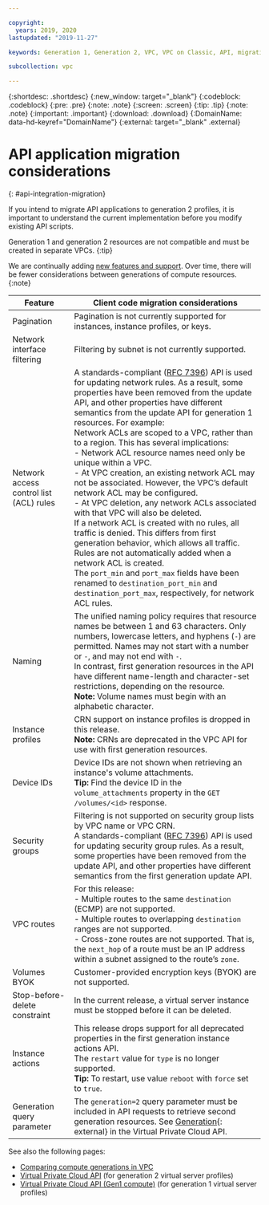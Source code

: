 ```yaml
---

copyright:
  years: 2019, 2020
lastupdated: "2019-11-27"

keywords: Generation 1, Generation 2, VPC, VPC on Classic, API, migration, integration, application

subcollection: vpc

---
```


<!-- Common attributes used in the template are defined as follows: -->
{:shortdesc: .shortdesc}
{:new_window: target="_blank"}
{:codeblock: .codeblock}
{:pre: .pre}
{:note: .note}
{:screen: .screen}
{:tip: .tip}
{:note: .note}
{:important: .important}
{:download: .download}
{:DomainName: data-hd-keyref="DomainName"}
{:external: target="_blank" .external}

# API application migration considerations
{: #api-integration-migration}

If you intend to migrate API applications to generation 2 profiles, it is important to understand the current implementation before you modify existing API scripts.

Generation 1 and generation 2 resources are not compatible and must be created in separate VPCs.
{:tip}

We are continually adding [new features and support](/docs/vpc?topic=vpc-api-change-log). Over time, there will be fewer considerations between generations of compute resources.
{:note}

| Feature | Client code migration considerations  |
|-----------------|-------------|
|Pagination | Pagination is not currently supported for instances, instance profiles, or keys.|
|Network interface filtering | Filtering by subnet is not currently supported.|
|Network access control list (ACL) rules | A standards-compliant ([RFC 7396](https://tools.ietf.org/html/rfc7396)) API is used for updating network rules. As a result, some properties have been removed from the update API, and other properties have different semantics from the update API for generation 1 resources. For example: <br> Network ACLs are scoped to a VPC, rather than to a region. This has several implications: <br>      - Network ACL resource names need only be unique within a VPC.<br>    - At VPC creation, an existing network ACL may not be associated. However, the VPC’s default network ACL may be configured.<br>    - At VPC deletion, any network ACLs associated with that VPC will also be deleted.<br> If a network ACL is created with no rules, all traffic is denied. This differs from first generation behavior, which allows all traffic. Rules are not automatically added when a network ACL is created.<br>The `port_min` and `port_max` fields have been renamed to `destination_port_min` and `destination_port_max`, respectively, for network ACL rules.|
|Naming | The unified naming policy requires that resource names be between 1 and 63 characters. Only numbers, lowercase letters, and hyphens (`-`) are permitted.  Names may not start with a number or `-`, and may not end with `-`. <br> In contrast, first generation resources in the API have different name-length and character-set restrictions, depending on the resource.<br> **Note:** Volume names must begin with an alphabetic character. |
|Instance profiles | CRN support on instance profiles is dropped in this release. <br> **Note:** CRNs are deprecated in the VPC API for use with first generation resources. |
|Device IDs | Device IDs are not shown when retrieving an instance's volume attachments. <br> **Tip:** Find the device ID in the `volume_attachments` property in the  `GET /volumes/<id>` response.|
|Security groups | Filtering is not supported on security group lists by VPC name or VPC CRN. <br> A standards-compliant ([RFC 7396](https://tools.ietf.org/html/rfc7396)) API is used for updating security group rules. As a result, some properties have been removed from the update API, and other properties have different semantics from the first generation update API.|
|VPC routes | For this release:<br> - Multiple routes to the same `destination` (ECMP) are not supported. <br> - Multiple routes to overlapping `destination` ranges are not supported. <br> - Cross-zone routes are not supported. That is, the `next_hop` of a route must be an IP address within a subnet assigned to the route’s `zone`.|
|Volumes BYOK  | Customer-provided encryption keys (BYOK) are not supported.|
|Stop-before-delete constraint | In the current release, a virtual server instance must be stopped before it can be deleted.|
| Instance actions | This release drops support for all deprecated properties in the first generation instance actions API. <br>The `restart` value for `type` is no longer supported.<br> **Tip:** To restart, use value `reboot` with `force` set to `true`. |
|Generation query parameter| The `generation=2` query parameter must be included in API requests to retrieve second generation resources. See [Generation](https://{DomainName}/apidocs/vpc#api-generation-parameter){: external} in the Virtual Private Cloud API.|


See also the following pages:
* [Comparing compute generations in VPC](/docs/overview?topic=overview-compare-vpc-vpcoc)
* [Virtual Private Cloud API](/apidocs/vpc) (for generation 2 virtual server profiles)
* [Virtual Private Cloud API (Gen1 compute)](/apidocs/vpc-on-classic) (for generation 1 virtual server profiles)
